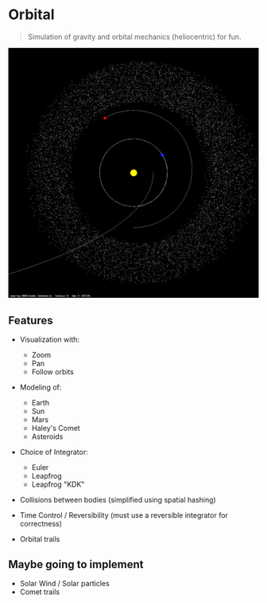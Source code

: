 # Orbital

> Simulation of gravity and orbital mechanics (heliocentric) for fun.

![Visualization](./imgs/solar.png "Screenshot")

## Features

- Visualization with:
  - Zoom
  - Pan
  - Follow orbits

- Modeling of:
  - Earth
  - Sun
  - Mars
  - Haley's Comet
  - Asteroids

- Choice of Integrator:
  - Euler
  - Leapfrog
  - Leapfrog "KDK"

- Collisions between bodies (simplified using spatial hashing)
- Time Control / Reversibility (must use a reversible integrator for correctness)
- Orbital trails


## Maybe going to implement

- Solar Wind / Solar particles
- Comet trails
